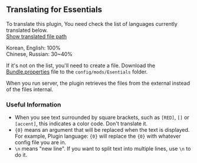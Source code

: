 ## Translating for Essentials
To translate this plugin, You need check the list of languages currently translated below.<br>
[Show translated file path](https://github.com/Kieaer/Essentials/tree/master/src/main/resources/bundle)<br>

Korean, English: 100%<br>
Chinese, Russian: 30~40%

If it's not on the list, you'll need to create a file.
Download the [Bundle.properties](https://raw.githubusercontent.com/Kieaer/Essentials/master/src/main/resources/bundle/bundle_en.properties) file to the ``config/mods/Esentials`` folder.

When you run server, the plugin retrieves the files from the external instead of the files internal.

### Useful Information
* When you see text surrounded by square brackets, such as ``[RED]``, ``[]`` or ``[accent]``, this indicates a color code. Don't translate it.
* ``{0}`` means an argument that will be replaced when the text is displayed. For example, Plugin language: ``{0}`` will replace the ``{0}`` with whatever config file you are in.
* ``\n`` means "new line". If you want to split text into multiple lines, use ``\n`` to do it.

